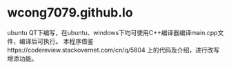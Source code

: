 # wcong7079.github.lo
ubuntu QT下编写，在ubuntu、windows下均可使用C++编译器编译main.cpp文件，编译后可执行。
本程序借鉴https://codereview.stackovernet.com/cn/q/5804 上的代码及介绍，进行改写增添功能。
